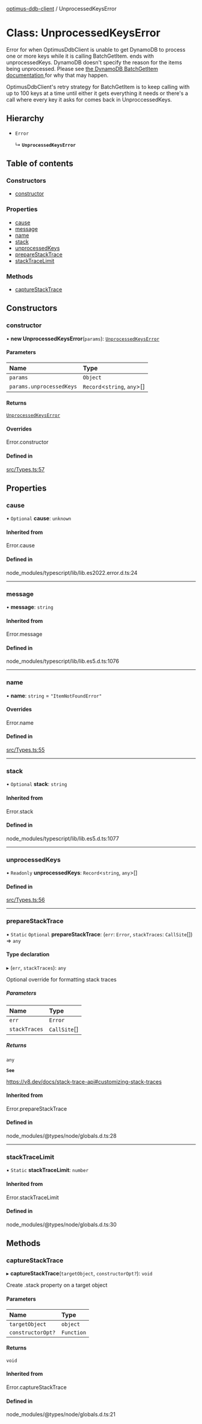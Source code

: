 [optimus-ddb-client](../index.md) / UnprocessedKeysError

# Class: UnprocessedKeysError

Error for when OptimusDdbClient is unable to get DynamoDB to process one or more
keys while it is calling BatchGetItem. ends with unprocessedKeys. DynamoDB doesn't
specify the reason for the items being unprocessed. Please see [the DynamoDB BatchGetItem documentation
](https://docs.aws.amazon.com/amazondynamodb/latest/APIReference/API_BatchGetItem.html) for why
that may happen.

OptimusDdbClient's retry strategy for BatchGetItem is to keep calling with up to 100 keys
at a time until either it gets everything it needs or there's a call where every key
it asks for comes back in UnproccessedKeys.

## Hierarchy

- `Error`

  ↳ **`UnprocessedKeysError`**

## Table of contents

### Constructors

- [constructor](UnprocessedKeysError.md#constructor)

### Properties

- [cause](UnprocessedKeysError.md#cause)
- [message](UnprocessedKeysError.md#message)
- [name](UnprocessedKeysError.md#name)
- [stack](UnprocessedKeysError.md#stack)
- [unprocessedKeys](UnprocessedKeysError.md#unprocessedkeys)
- [prepareStackTrace](UnprocessedKeysError.md#preparestacktrace)
- [stackTraceLimit](UnprocessedKeysError.md#stacktracelimit)

### Methods

- [captureStackTrace](UnprocessedKeysError.md#capturestacktrace)

## Constructors

### constructor

• **new UnprocessedKeysError**(`params`): [`UnprocessedKeysError`](UnprocessedKeysError.md)

#### Parameters

| Name | Type |
| :------ | :------ |
| `params` | `Object` |
| `params.unprocessedKeys` | `Record`\<`string`, `any`\>[] |

#### Returns

[`UnprocessedKeysError`](UnprocessedKeysError.md)

#### Overrides

Error.constructor

#### Defined in

[src/Types.ts:57](https://github.com/paulbarmstrong/optimus-ddb-client/blob/main/src/Types.ts#L57)

## Properties

### cause

• `Optional` **cause**: `unknown`

#### Inherited from

Error.cause

#### Defined in

node_modules/typescript/lib/lib.es2022.error.d.ts:24

___

### message

• **message**: `string`

#### Inherited from

Error.message

#### Defined in

node_modules/typescript/lib/lib.es5.d.ts:1076

___

### name

• **name**: `string` = `"ItemNotFoundError"`

#### Overrides

Error.name

#### Defined in

[src/Types.ts:55](https://github.com/paulbarmstrong/optimus-ddb-client/blob/main/src/Types.ts#L55)

___

### stack

• `Optional` **stack**: `string`

#### Inherited from

Error.stack

#### Defined in

node_modules/typescript/lib/lib.es5.d.ts:1077

___

### unprocessedKeys

• `Readonly` **unprocessedKeys**: `Record`\<`string`, `any`\>[]

#### Defined in

[src/Types.ts:56](https://github.com/paulbarmstrong/optimus-ddb-client/blob/main/src/Types.ts#L56)

___

### prepareStackTrace

▪ `Static` `Optional` **prepareStackTrace**: (`err`: `Error`, `stackTraces`: `CallSite`[]) => `any`

#### Type declaration

▸ (`err`, `stackTraces`): `any`

Optional override for formatting stack traces

##### Parameters

| Name | Type |
| :------ | :------ |
| `err` | `Error` |
| `stackTraces` | `CallSite`[] |

##### Returns

`any`

**`See`**

https://v8.dev/docs/stack-trace-api#customizing-stack-traces

#### Inherited from

Error.prepareStackTrace

#### Defined in

node_modules/@types/node/globals.d.ts:28

___

### stackTraceLimit

▪ `Static` **stackTraceLimit**: `number`

#### Inherited from

Error.stackTraceLimit

#### Defined in

node_modules/@types/node/globals.d.ts:30

## Methods

### captureStackTrace

▸ **captureStackTrace**(`targetObject`, `constructorOpt?`): `void`

Create .stack property on a target object

#### Parameters

| Name | Type |
| :------ | :------ |
| `targetObject` | `object` |
| `constructorOpt?` | `Function` |

#### Returns

`void`

#### Inherited from

Error.captureStackTrace

#### Defined in

node_modules/@types/node/globals.d.ts:21
